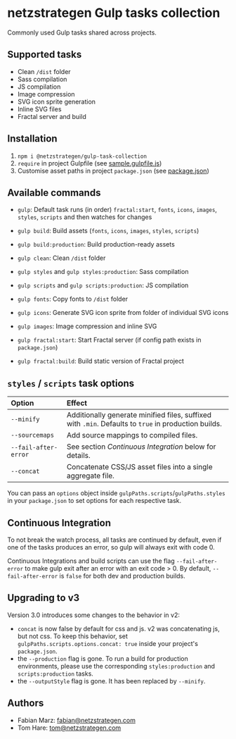# netzstrategen Gulp tasks collection

Commonly used Gulp tasks shared across projects.

## Supported tasks

- Clean `/dist` folder
- Sass compilation
- JS compilation
- Image compression
- SVG icon sprite generation
- Inline SVG files
- Fractal server and build

## Installation

1. `npm i @netzstrategen/gulp-task-collection`
2. `require` in project Gulpfile (see [sample.gulpfile.js](https://github.com/netzstrategen/gulp-task-collection/blob/master/sample.gulpfile.js))
3. Customise asset paths in project `package.json` (see [package.json](https://github.com/netzstrategen/gulp-task-collection/blob/master/package.json))

## Available commands

- `gulp`: Default task runs (in order) `fractal:start`, `fonts`, `icons`, `images`, `styles`, `scripts` and then watches for changes
- `gulp build`: Build assets (`fonts`, `icons`, `images`, `styles`, `scripts`)
- `gulp build:production`: Build production-ready assets

- `gulp clean`: Clean `/dist` folder
- `gulp styles` and `gulp styles:production`: Sass compilation
- `gulp scripts` and `gulp scripts:production`: JS compilation
- `gulp fonts`: Copy fonts to `/dist` folder
- `gulp icons`: Generate SVG icon sprite from folder of individual SVG icons
- `gulp images`: Image compression and inline SVG
- `gulp fractal:start`: Start Fractal server (if config path exists in `package.json`)
- `gulp fractal:build`: Build static version of Fractal project

## `styles` / `scripts` task options

Option | Effect
:--- | :---
`--minify` | Additionally generate minified files, suffixed with `.min`. Defaults to `true` in production builds.
`--sourcemaps` | Add source mappings to compiled files.
`--fail-after-error` | See section _Continuous Integration_ below for details.
`--concat` | Concatenate CSS/JS asset files into a single aggregate file.

You can pass an `options` object inside `gulpPaths.scripts`/`gulpPaths.styles` in your `package.json` to set options for each respective task.

## Continuous Integration

To not break the watch process, all tasks are continued by default, even if one of the tasks produces an error, so gulp will always exit with code 0.

Continuous Integrations and build scripts can use the flag `--fail-after-error` to make gulp exit after an error with an exit code > 0. By default, `--fail-after-error` is `false` for both dev and production builds.

## Upgrading to v3

Version 3.0 introduces some changes to the behavior in v2:

- `concat` is now false by default for css and js. v2 was concatenating js, but not css. To keep this behavior, set `gulpPaths.scripts.options.concat: true` inside your project's `package.json`.
- the `--production` flag is gone. To run a build for production environments, please use the corresponding `styles:production` and `scripts:production` tasks.
- the `--outputStyle` flag is gone. It has been replaced by `--minify`.

## Authors

- Fabian Marz: [fabian@netzstrategen.com](fabian@netzstrategen.com)
- Tom Hare: [tom@netzstrategen.com](tom@netzstrategen.com)
